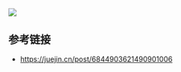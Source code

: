 ## 



![](https://kaliarch-bucket-1251990360.cos.ap-beijing.myqcloud.com/blog_img/20220405224934.png)

## 参考链接

* https://juejin.cn/post/6844903621490901006

